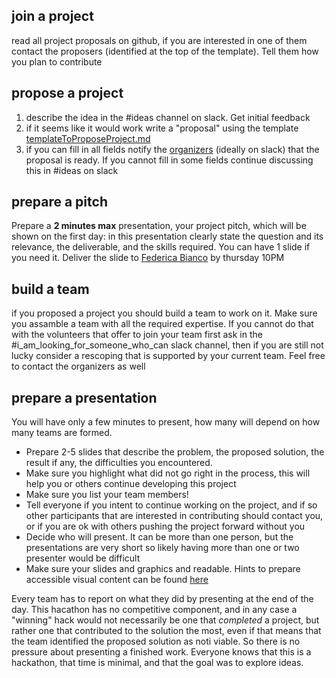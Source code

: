 ## join a project
 read all project proposals on github, if you are interested in one of them contact the proposers (identified at the top of the template). Tell them how you plan to contribute


## propose a project
1. describe the idea in the \#ideas channel on slack. Get initial feedback
2. if it seems like it would work write a "proposal" using the template [templateToProposeProject.md](templateToProposeProject.md)
3. if you can fill in all fields notify the [organizers](organizers.md) (ideally on slack) that the proposal is ready. If you cannot fill in some fields continue discussing this in \#ideas on slack

## prepare a pitch

Prepare a **2 minutes max** presentation, your project pitch, which will be shown on the first day: in this presentation clearly state the question and its relevance, the deliverable, and the skills required. You can have 1 slide if you need it. Deliver the slide to [Federica Bianco](mailto:fbianco@udel.edu) by thursday 10PM


 
 ## build a team
 
 if you proposed a project you should build a team to work on it. Make sure you assamble a team with all the required expertise. If you cannot do that with the volunteers that offer to join your team first ask in the \#i_am_looking_for_someone_who_can slack channel, then if you are still not lucky consider a rescoping that is supported by your current team. Feel free to contact the organizers as well
 
 ## prepare a presentation
 
 You will have only a few minutes to present, how many will depend on how many teams are formed. 
 - Prepare 2-5 slides that describe the problem, the proposed solution, the result if any, the difficulties you encountered. 
 - Make sure you highlight what did not go right in the process, this will help you or others continue developing this project
 - Make sure you list your team members!
 - Tell everyone if you intent to continue working on the project, and if so other participants that are interested in contributing should contact you, or if you are ok with others pushing the project forward without you
 - Decide who will present. It can be more than one person, but the presentations are very short so likely having more than one or two presenter would be difficult
 - Make sure your slides and graphics and readable. Hints to prepare accessible visual content can be found [here](https://github.com/fedhere/FBBTeamResources/blob/master/AccessibleVisualContent.md)
 
 Every team has to report on what they did by presenting at the end of the day. 
 This hacathon has no competitive component, and in any case a "winning" hack would not necessarily be one that *completed* a project, but rather one that contributed to the solution the most, even if that means that the team identified the proposed solution as noti viable. So there is no pressure about presenting a finished work. Everyone knows that this is a hackathon, that time is minimal, and that the goal was to explore ideas. 
 
 
